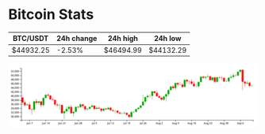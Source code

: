 # Bitcoin Stats

BTC/USDT|24h change|24h high|24h low|
|---|---|---|---|
|$44932.25|-2.53%|$46494.99|$44132.29|

<img src="./chart.svg">
